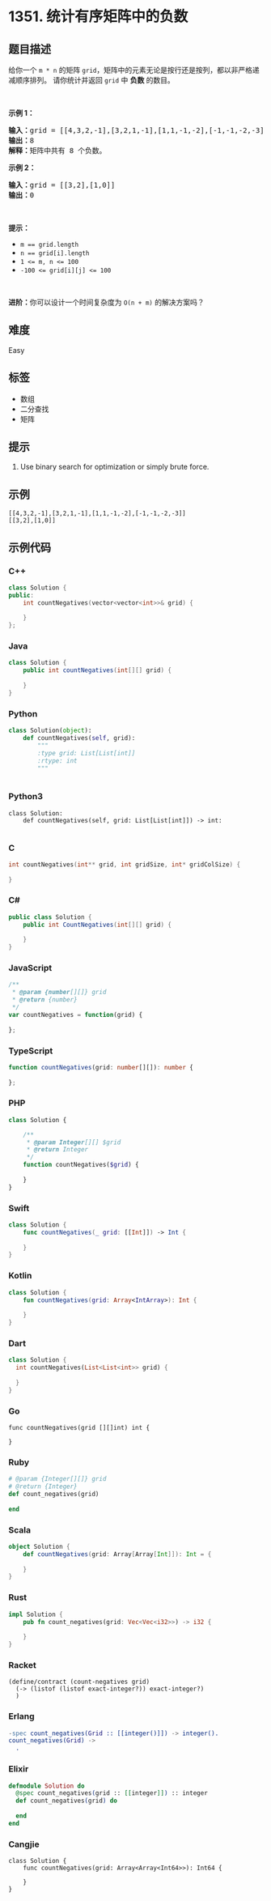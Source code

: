 # 1351. 统计有序矩阵中的负数

## 题目描述

<p>给你一个&nbsp;<code>m&nbsp;* n</code>&nbsp;的矩阵&nbsp;<code>grid</code>，矩阵中的元素无论是按行还是按列，都以非严格递减顺序排列。&nbsp;请你统计并返回&nbsp;<code>grid</code>&nbsp;中 <strong>负数</strong> 的数目。</p>

<p>&nbsp;</p>

<p><strong>示例 1：</strong></p>

<pre>
<strong>输入：</strong>grid = [[4,3,2,-1],[3,2,1,-1],[1,1,-1,-2],[-1,-1,-2,-3]]
<strong>输出：</strong>8
<strong>解释：</strong>矩阵中共有 8 个负数。
</pre>

<p><strong>示例 2：</strong></p>

<pre>
<strong>输入：</strong>grid = [[3,2],[1,0]]
<strong>输出：</strong>0
</pre>

<p>&nbsp;</p>

<p><strong>提示：</strong></p>

<ul>
	<li><code>m == grid.length</code></li>
	<li><code>n == grid[i].length</code></li>
	<li><code>1 &lt;= m, n &lt;= 100</code></li>
	<li><code>-100 &lt;= grid[i][j] &lt;= 100</code></li>
</ul>

<p>&nbsp;</p>

<p><strong>进阶：</strong>你可以设计一个时间复杂度为 <code>O(n + m)</code> 的解决方案吗？</p>


## 难度

Easy

## 标签

- 数组
- 二分查找
- 矩阵

## 提示

1. Use binary search for optimization or simply brute force.

## 示例

```
[[4,3,2,-1],[3,2,1,-1],[1,1,-1,-2],[-1,-1,-2,-3]]
[[3,2],[1,0]]
```

## 示例代码

### C++

```cpp
class Solution {
public:
    int countNegatives(vector<vector<int>>& grid) {
        
    }
};
```

### Java

```java
class Solution {
    public int countNegatives(int[][] grid) {
        
    }
}
```

### Python

```python
class Solution(object):
    def countNegatives(self, grid):
        """
        :type grid: List[List[int]]
        :rtype: int
        """
        
```

### Python3

```python3
class Solution:
    def countNegatives(self, grid: List[List[int]]) -> int:
        
```

### C

```c
int countNegatives(int** grid, int gridSize, int* gridColSize) {
    
}
```

### C#

```csharp
public class Solution {
    public int CountNegatives(int[][] grid) {
        
    }
}
```

### JavaScript

```javascript
/**
 * @param {number[][]} grid
 * @return {number}
 */
var countNegatives = function(grid) {
    
};
```

### TypeScript

```typescript
function countNegatives(grid: number[][]): number {
    
};
```

### PHP

```php
class Solution {

    /**
     * @param Integer[][] $grid
     * @return Integer
     */
    function countNegatives($grid) {
        
    }
}
```

### Swift

```swift
class Solution {
    func countNegatives(_ grid: [[Int]]) -> Int {
        
    }
}
```

### Kotlin

```kotlin
class Solution {
    fun countNegatives(grid: Array<IntArray>): Int {
        
    }
}
```

### Dart

```dart
class Solution {
  int countNegatives(List<List<int>> grid) {
    
  }
}
```

### Go

```golang
func countNegatives(grid [][]int) int {
    
}
```

### Ruby

```ruby
# @param {Integer[][]} grid
# @return {Integer}
def count_negatives(grid)
    
end
```

### Scala

```scala
object Solution {
    def countNegatives(grid: Array[Array[Int]]): Int = {
        
    }
}
```

### Rust

```rust
impl Solution {
    pub fn count_negatives(grid: Vec<Vec<i32>>) -> i32 {
        
    }
}
```

### Racket

```racket
(define/contract (count-negatives grid)
  (-> (listof (listof exact-integer?)) exact-integer?)
  )
```

### Erlang

```erlang
-spec count_negatives(Grid :: [[integer()]]) -> integer().
count_negatives(Grid) ->
  .
```

### Elixir

```elixir
defmodule Solution do
  @spec count_negatives(grid :: [[integer]]) :: integer
  def count_negatives(grid) do
    
  end
end
```

### Cangjie

```cangjie
class Solution {
    func countNegatives(grid: Array<Array<Int64>>): Int64 {

    }
}
```

